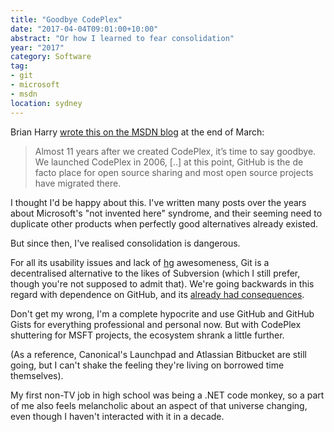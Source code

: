 ```yaml
---
title: "Goodbye CodePlex"
date: "2017-04-04T09:01:00+10:00"
abstract: "Or how I learned to fear consolidation"
year: "2017"
category: Software
tag:
- git
- microsoft
- msdn
location: sydney
---
```

Brian Harry [wrote this on the MSDN blog] at the end of March:

> Almost 11 years after we created CodePlex, it’s time to say goodbye.  We launched CodePlex in 2006, [..] at this point, GitHub is the de facto place for open source sharing and most open source projects have migrated there.

I thought I'd be happy about this. I've written many posts over the years about Microsoft's "not invented here" syndrome, and their seeming need to duplicate other products when perfectly good alternatives already existed.

But since then, I've realised consolidation is dangerous.

For all its usability issues and lack of [hg] awesomeness, Git is a decentralised alternative to the likes of Subversion (which I still prefer, though you're not supposed to admit that). We're going backwards in this regard with dependence on GitHub, and its [already had consequences].

Don't get my wrong, I'm a complete hypocrite and use GitHub and GitHub Gists for everything professional and personal now. But with CodePlex shuttering for MSFT projects, the ecosystem shrank a little further.

(As a reference, Canonical's Launchpad and Atlassian Bitbucket are still going, but I can't shake the feeling they're living on borrowed time themselves).

My first non-TV job in high school was being a .NET code monkey, so a part of me also feels melancholic about an aspect of that universe changing, even though I haven't interacted with it in a decade.

[hg]: https://www.mercurial-scm.org
[wrote this on the MSDN blog]: https://blogs.msdn.microsoft.com/bharry/2017/03/31/shutting-down-codeplex/
[already had consequences]: https://rubenerd.com/the-great-github-outage-of-2016/

